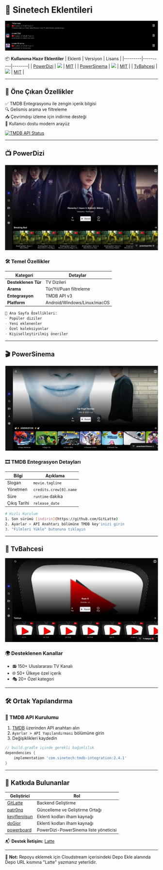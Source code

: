 # 🚀 Sinetech Eklentileri 

![Latte Repository Banner](img/banner.png) <!-- Sonradan eklenebilir -->

📦 **Kullanıma Hazır Eklentiler**
| Eklenti | Versiyon | Lisans |
|---------|----------|--------|
| [PowerDizi](powerDizi) | ![](https://img.shields.io/badge/version-3-blue) | [MIT](LICENSE) |
| [PowerSinema](powerSinema) | ![](https://img.shields.io/badge/version-3-blue) | [MIT](LICENSE) |
| [TvBahcesi](TvBahcesi) | ![](https://img.shields.io/badge/version-1-orange) | [MIT](LICENSE) |

---

## 🌟 Öne Çıkan Özellikler

✅ TMDB Entegrasyonu ile zengin içerik bilgisi  
🔍 Gelismis arama ve filtreleme  
📥 Çevrimdışı izleme için indirme desteği  
🎨 Kullanıcı dostu modern arayüz  

[![TMDB API Status](https://img.shields.io/badge/TMDB%20API-Çalışıyor-brightgreen)](https://www.themoviedb.org/)

---

## 📺 PowerDizi

![PowerDizi Arayüz](img/powerdizi/powerboarddiziss.png)

### 🛠 Temel Özellikler
| Kategori | Detaylar |
|----------|----------|
| **Desteklenen Tür** | TV Dizileri |
| **Arama** | Tür/Yıl/Puan filtreleme |
| **Entegrasyon** | TMDB API v3 |
| **Platform** | Android/Windows/Linux/macOS |

```markdown
🔸 Ana Sayfa Özellikleri:
- Popüler diziler
- Yeni eklenenler
- Özel koleksiyonlar
- Kişiselleştirilmiş öneriler
```

---

## 🎬 PowerSinema

![PowerSinema Arayüz](img/powersinema/powerboardsinemass.png)

### 🎞 TMDB Entegrasyon Detayları
| Bilgi | Açıklama |
|-------|-----------|
| Slogan | `movie.tagline` |
| Yönetmen | `credits.crew[0].name` |
| Süre | `runtime` dakika |
| Çıkış Tarihi | `release_date` |

```bash
# Hızlı Kurulum
1. Son sürümü [indirin](https://github.com/GitLatte)
2. Ayarlar > API Anahtarı bölümüne TMDB key'inizi girin
3. "Filmleri Yükle" butonuna tıklayın
```

---

## 📡 TvBahcesi

![TvBahcesi Arayüz](img/tvbahcesi/tvbahcesi-ss.png)

### 🌍 Desteklenen Kanallar
- 📻 150+ Uluslararası TV Kanalı
- 🌐 50+ Ülkeye özel içerik
- 🎭 20+ Özel kategori

---

## 🛠 Ortak Yapılandırma

### 🔑 TMDB API Kurulumu
1. [TMDB](https://www.themoviedb.org/) üzerinden API anahtarı alın
2. `Ayarlar > API Yapılandırması` bölümüne girin
3. Değişiklikleri kaydedin

```groovy
// build.gradle içinde gerekli bağımlılık
dependencies {
    implementation 'com.sinetech:tmdb-integration:2.4.1'
}
```

---

## 🤝 Katkıda Bulunanlar

| Geliştirici | Rol |
|-------------|-----|
| [GitLatte](https://github.com/GitLatte) | Backend Geliştirme |
| [patr0nq](https://github.com/patr0nq) | Güncelleme ve Geliştirme Ortağı|
| [keyiflerolsun](https://github.com/keyiflerolsun) | Eklenti kodları ilham kaynağı |
| [doGior](https://github.com/DoGior) | Eklenti kodları ilham kaynağı |
| [powerboard](https://forum.sinetech.tr/uye/powerboard.3822/) | PowerDizi-PowerSinema liste yöneticisi |

📬 **Destek İletişim:** [Latte](https://forum.sinetech.tr/konu/powerboard-film-ve-dizi-arsivine-ozel-cloudstream-deposu.3672/)

---

🔔 **Not:** Repoyu eklemek için Cloudstream içerisindeki Depo Ekle alanında Depo URL kısmına "Latte" yazmanız yeterlidir.
